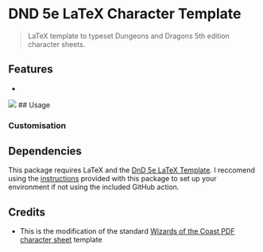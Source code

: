# DND 5e LaTeX Character Template

> LaTeX template to typeset Dungeons and Dragons 5th edition character sheets.

## Features

*

<img src=https://github.com/matsavage/DND-5e-LaTeX-Character-Template/blob/documentation/fighter_character_sheet.png />
## Usage

### Customisation

## Dependencies

This package requires LaTeX and the [DnD 5e LaTeX Template](https://github.com/rpgtex/DND-5e-LaTeX-Template). I reccomend using the [instructions](https://github.com/rpgtex/DND-5e-LaTeX-Template/tree/355b9ced1b42324574c2c4e28f9783f29c760a20#dependencies) provided with this package to set up your environment if not using the included GitHub action.

## Credits

* This is the modification of the standard [Wizards of the Coast PDF character sheet](https://media.wizards.com/2016/dnd/downloads/5E_CharacterSheet_Fillable.pdf) template